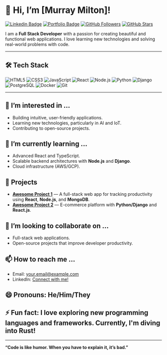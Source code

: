 # 👋 Hi, I’m [Murray Milton]!

[![Linkedin Badge](https://img.shields.io/badge/-YourLinkedInProfile-blue?style=flat&logo=Linkedin&logoColor=white)](https://www.linkedin.com/in/yourprofile) 
[![Portfolio Badge](https://img.shields.io/badge/Portfolio-YourWebsite-brightgreen)](https://yourportfolio.com) 
[![GitHub Followers](https://img.shields.io/github/followers/yourusername?style=social)](https://github.com/yourusername?tab=followers)
[![GitHub Stars](https://img.shields.io/github/stars/yourusername?style=social)](https://github.com/yourusername)

I am a **Full Stack Developer** with a passion for creating beautiful and functional web applications. I love learning new technologies and solving real-world problems with code.

---

## 🛠 Tech Stack
![HTML5](https://img.shields.io/badge/-HTML5-E34F26?style=flat&logo=html5&logoColor=white)
![CSS3](https://img.shields.io/badge/-CSS3-1572B6?style=flat&logo=css3&logoColor=white)
![JavaScript](https://img.shields.io/badge/-JavaScript-F7DF1E?style=flat&logo=javascript&logoColor=black)
![React](https://img.shields.io/badge/-React-61DAFB?style=flat&logo=react&logoColor=black)
![Node.js](https://img.shields.io/badge/-Node.js-339933?style=flat&logo=nodedotjs&logoColor=white)
![Python](https://img.shields.io/badge/-Python-3776AB?style=flat&logo=python&logoColor=white)
![Django](https://img.shields.io/badge/-Django-092E20?style=flat&logo=django&logoColor=white)
![PostgreSQL](https://img.shields.io/badge/-PostgreSQL-4169E1?style=flat&logo=postgresql&logoColor=white)
![Docker](https://img.shields.io/badge/-Docker-2496ED?style=flat&logo=docker&logoColor=white)
![Git](https://img.shields.io/badge/-Git-F05032?style=flat&logo=git&logoColor=white)

---

## 👀 I’m interested in ...
- Building intuitive, user-friendly applications.
- Learning new technologies, particularly in AI and IoT.
- Contributing to open-source projects.

## 🌱 I’m currently learning ...
- Advanced React and TypeScript.
- Scalable backend architectures with **Node.js** and **Django**.
- Cloud infrastructure (AWS/GCP).

## 💼 Projects
- [**Awesome Project 1**](https://github.com/yourusername/project1) — A full-stack web app for tracking productivity using **React**, **Node.js**, and **MongoDB**.
- [**Awesome Project 2**](https://github.com/yourusername/project2) — E-commerce platform with **Python/Django** and **React.js**.

## 💞️ I’m looking to collaborate on ...
- Full-stack web applications.
- Open-source projects that improve developer productivity.

## 📫 How to reach me ...
- Email: [your.email@example.com](mailto:your.email@example.com)
- LinkedIn: [Connect with me!](https://www.linkedin.com/in/yourprofile)

## 😄 Pronouns: He/Him/They
## ⚡ Fun fact: I love exploring new programming languages and frameworks. Currently, I'm diving into Rust!

---

**“Code is like humor. When you have to explain it, it’s bad.”**

<!---
yourusername/yourusername is a ✨ special ✨ repository because its `README.md` (this file) appears on your GitHub profile.
You can click the Preview link to take a look at your changes.
--->
